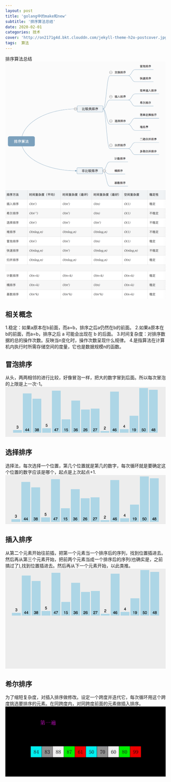 ```yaml
---
layout: post
title: 'golang中的make和new'
subtitle: '排序算法总结'
date: 2020-02-01
categories: 技术
cover: 'http://on2171g4d.bkt.clouddn.com/jekyll-theme-h2o-postcover.jpg'
tags:  算法
---
```

排序算法总结
![排序算法分类](../assets/img/allsort.png)
![排序算法复杂度](../assets/img/sortfzd.png)

## 相关概念
1.稳定：如果a原本在b前面，而a=b，排序之后a仍然在b的前面。
2.如果a原本在b的前面，而a=b，排序之后 a 可能会出现在 b 的后面。
3.时间复杂度：对排序数据的总的操作次数。反映当n变化时，操作次数呈现什么规律。
4.是指算法在计算机内执行时所需存储空间的度量，它也是数据规模n的函数。

## 冒泡排序
从头，两两相邻的进行比较，好像冒泡一样，把大的数字冒到后面。所以每次冒泡的上限是上一次-1。
![冒泡法图解](../assets/img/mp.gif)

## 选择排序
选择法，每次选择一个位置，第几个位置就是第几的数字，每次循环就是要确定这个位置的数字应该是哪个，起点是上次起点+1.
![选择法图解](../assets/img/select.gif)

## 插入排序
从第二个元素开始往前插，把第一个元素当一个排序后的序列，找到位置插进去。然后再从第三个元素开始，把前两个元素当成一个排序后的序列(也确实是，之前搞过了),找到位置插进去。然后再从下一个元素开始，以此类推。
![插入法图解](../assets/img/insert.gif)

## 希尔排序
为了缩短复杂度，对插入排序做修改。设定一个跨度并迭代它，每次循环用这个跨度挑选要排序的元素。在同跨度内，对同跨度前面的元素做插入排序。
![希尔法图解](../assets/img/hill.gif)



